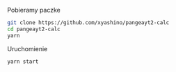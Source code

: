 Pobieramy paczke
```bash
git clone https://github.com/xyashino/pangeayt2-calc
cd pangeayt2-calc
yarn
```

Uruchomienie

```bash
yarn start
```

